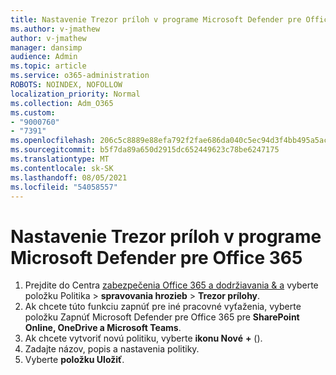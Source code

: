 ```yaml
---
title: Nastavenie Trezor príloh v programe Microsoft Defender pre Office 365
ms.author: v-jmathew
author: v-jmathew
manager: dansimp
audience: Admin
ms.topic: article
ms.service: o365-administration
ROBOTS: NOINDEX, NOFOLLOW
localization_priority: Normal
ms.collection: Adm_O365
ms.custom:
- "9000760"
- "7391"
ms.openlocfilehash: 206c5c8889e88efa792f2fae686da040c5ec94d3f4bb495a5ac5cca59e455e64
ms.sourcegitcommit: b5f7da89a650d2915dc652449623c78be6247175
ms.translationtype: MT
ms.contentlocale: sk-SK
ms.lasthandoff: 08/05/2021
ms.locfileid: "54058557"
---
```

# <a name="set-up-safe-attachment-policies-in-microsoft-defender-for-office-365"></a>Nastavenie Trezor príloh v programe Microsoft Defender pre Office 365

1. Prejdite do Centra [zabezpečenia Office 365 a dodržiavania & a](https://go.microsoft.com/fwlink/p/?linkid=2077143) vyberte položku Politika   >  **spravovania hrozieb**  >  **Trezor prílohy**.
2. Ak chcete túto funkciu zapnúť pre iné pracovné vyťaženia, vyberte položku Zapnúť Microsoft Defender pre Office 365 pre **SharePoint Online, OneDrive a Microsoft Teams**.
3. Ak chcete vytvoriť novú politiku, vyberte **ikonu Nové** **+** ().
4. Zadajte názov, popis a nastavenia politiky.
5. Vyberte **položku Uložiť**.
